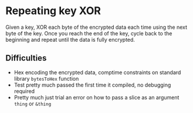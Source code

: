 # Repeating key XOR

Given a key, XOR each byte of the encrypted data each time using the next byte of the key. Once you reach the end of the key, cycle back to the beginning and repeat until the data is fully encrypted.

## Difficulties
- Hex encoding the encrypted data, comptime constraints on standard library `bytesToHex` function
- Test pretty much passed the first time it compiled, no debugging required
- Pretty much just trial an error on how to pass a slice as an argument `thing` or `&thing`
